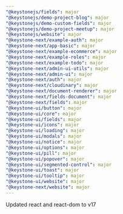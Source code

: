 ```yaml
---
"@keystonejs/fields": major
"@keystonejs/demo-project-blog": major
"@keystonejs/demo-custom-fields": major
"@keystonejs/demo-project-meetup": major
"@keystonejs/website": major
"@keystone-next/example-auth": major
"@keystone-next/app-basic": major
"@keystone-next/example-ecommerce": major
"@keystone-next/example-roles": major
"@keystone-next/example-todo": major
"@keystone-next/admin-ui-utils": major
"@keystone-next/admin-ui": major
"@keystone-next/auth": major
"@keystone-next/cloudinary": major
"@keystone-next/document-renderer": major
"@keystone-next/fields-document": major
"@keystone-next/fields": major
"@keystone-ui/button": major
"@keystone-ui/core": major
"@keystone-ui/fields": major
"@keystone-ui/icons": major
"@keystone-ui/loading": major
"@keystone-ui/modals": major
"@keystone-ui/notice": major
"@keystone-ui/options": major
"@keystone-ui/pill": major
"@keystone-ui/popover": major
"@keystone-ui/segmented-control": major
"@keystone-ui/toast": major
"@keystone-ui/tooltip": major
"@keystone-ui/website": major
"@keystone-next/website": major
---
```


Updated react and react-dom to v17
